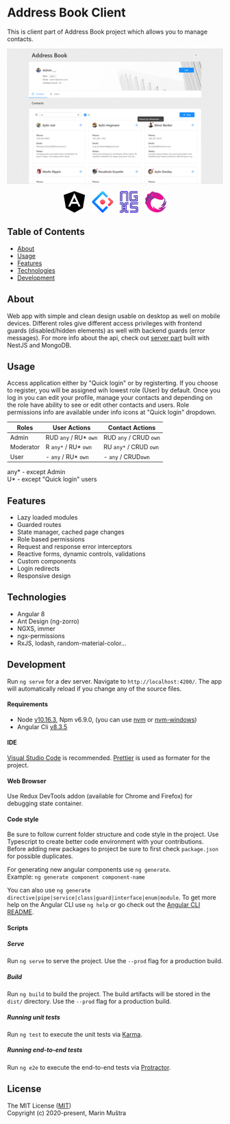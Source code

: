 # Address Book Client

This is client part of Address Book project which allows you to manage contacts.

<p align="center">
  <img src="./resources/demo.png">
</p>

<p align="center">
  <img src="./resources/angular.png">&nbsp;&nbsp;&nbsp;
  <img src="./resources/antd.png">&nbsp;&nbsp;&nbsp;
  <img src="./resources/ngxs.jpg">&nbsp;&nbsp;&nbsp;
  <img src="./resources/rxjs.png">
</p>

## Table of Contents

- [About](#about)
- [Usage](#usage)
- [Features](#features)
- [Technologies](#technologies)
- [Development](#development)

## About <a name="about"></a>

Web app with simple and clean design usable on desktop as well on mobile devices. Different roles give different access privileges with frontend guards (disabled/hidden elements) as well with backend guards (error messages). For more info about the api, check out [server part](https://github.com/mmustra/address-book-server) built with NestJS and MongoDB.

## Usage <a name="usage"></a>

Access application either by "Quick login" or by registerting. If you choose to register, you will be assigned wih lowest role (User) by default. Once you log in you can edit your profile, manage your contacts and depending on the role have ability to see or edit other contacts and users. Role permissions info are available under info icons at "Quick login" dropdown.

| Roles     | User Actions           | Contact Actions        |
| --------- | ---------------------- | ---------------------- |
| Admin     | RUD `any` / RU\* `own` | RUD `any` / CRUD `own` |
| Moderator | R `any*` / RU\* `own`  | RU `any*` / CRUD `own` |
| User      | - `any` / RU\* `own`   | - `any` / CRUD`own`    |

any\* - except Admin  
U\* - except "Quick login" users

## Features <a name="features"></a>

- Lazy loaded modules
- Guarded routes
- State manager, cached page changes
- Role based permissions
- Request and response error interceptors
- Reactive forms, dynamic controls, validations
- Custom components
- Login redirects
- Responsive design

## Technologies <a name="technologies"></a>

- Angular 8
- Ant Design (ng-zorro)
- NGXS, immer
- ngx-permissions
- RxJS, lodash, random-material-color...

## Development <a name="development"></a>

Run `ng serve` for a dev server. Navigate to `http://localhost:4200/`. The app will automatically reload if you change any of the source files.

#### Requirements

- Node [v10.16.3](https://nodejs.org/download/release/v12.13.0/), Npm v6.9.0, (you can use [nvm](https://github.com/nvm-sh/nvm) or [nvm-windows](https://github.com/coreybutler/nvm-windows))
- Angular Cli [v8.3.5](https://www.npmjs.com/package/@angular/cli/v/8.3.5)

#### IDE

[Visual Studio Code](https://code.visualstudio.com/) is recommended. [Prettier](https://prettier.io/) is used as formater for the project.

#### Web Browser

Use Redux DevTools addon (available for Chrome and Firefox) for debugging state container.

#### Code style

Be sure to follow current folder structure and code style in the project. Use Typescript to create better code environment with your contributions. Before adding new packages to project be sure to first check `package.json` for possible duplicates.

For generating new angular components use `ng generate`.  
Example: `ng generate component component-name`

You can also use `ng generate directive|pipe|service|class|guard|interface|enum|module`. To get more help on the Angular CLI use `ng help` or go check out the [Angular CLI README](https://github.com/angular/angular-cli/blob/master/README.md).

#### Scripts

##### Serve

Run `ng serve` to serve the project. Use the `--prod` flag for a production build.

##### Build

Run `ng build` to build the project. The build artifacts will be stored in the `dist/` directory. Use the `--prod` flag for a production build.

##### Running unit tests

Run `ng test` to execute the unit tests via [Karma](https://karma-runner.github.io).

##### Running end-to-end tests

Run `ng e2e` to execute the end-to-end tests via [Protractor](http://www.protractortest.org/).

## License

The MIT License ([MIT](./LICENSE))  
Copyright (c) 2020-present, Marin Muštra
